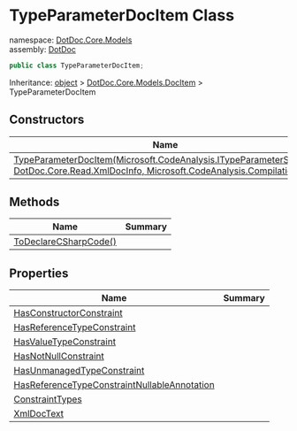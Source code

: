 ﻿# TypeParameterDocItem Class

namespace: [DotDoc\.Core\.Models](../DotDoc.Core.Models.md)<br />
assembly: [DotDoc](../../DotDoc.md)



```csharp
public class TypeParameterDocItem;
```

Inheritance: [object](https://docs.microsoft.com/dotnet/api/System.Object) > [DotDoc\.Core\.Models\.DocItem](../../DotDoc/DotDoc.Core.Models/DocItem.md) > TypeParameterDocItem

## Constructors

| Name | Summary |
|------|---------|
| [TypeParameterDocItem\(Microsoft\.CodeAnalysis\.ITypeParameterSymbol, DotDoc\.Core\.Read\.XmlDocInfo, Microsoft\.CodeAnalysis\.Compilation\)](./TypeParameterDocItem/$ctor.md) |  |

## Methods

| Name | Summary |
|------|---------|
| [ToDeclareCSharpCode\(\)](./TypeParameterDocItem/ToDeclareCSharpCode.md) |  |

## Properties

| Name | Summary |
|------|---------|
| [HasConstructorConstraint](./TypeParameterDocItem/HasConstructorConstraint.md) |  |
| [HasReferenceTypeConstraint](./TypeParameterDocItem/HasReferenceTypeConstraint.md) |  |
| [HasValueTypeConstraint](./TypeParameterDocItem/HasValueTypeConstraint.md) |  |
| [HasNotNullConstraint](./TypeParameterDocItem/HasNotNullConstraint.md) |  |
| [HasUnmanagedTypeConstraint](./TypeParameterDocItem/HasUnmanagedTypeConstraint.md) |  |
| [HasReferenceTypeConstraintNullableAnnotation](./TypeParameterDocItem/HasReferenceTypeConstraintNullableAnnotation.md) |  |
| [ConstraintTypes](./TypeParameterDocItem/ConstraintTypes.md) |  |
| [XmlDocText](./TypeParameterDocItem/XmlDocText.md) |  |

